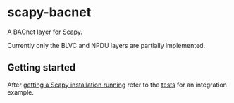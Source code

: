 scapy-bacnet
============

A BACnet layer for [Scapy](http://www.secdev.org/projects/scapy/).

Currently only the BLVC and NPDU layers are partially implemented.


Getting started
---------------

After [getting a Scapy installation running](http://www.secdev.org/projects/scapy/doc/installation.html) 
refer to the [tests](https://github.com/desolat/scapy-bacnet/blob/master/scapy_bacnet/test/test_bacnet.py) 
for an integration example.

